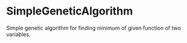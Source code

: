 # SimpleGeneticAlgorithm
 Simple genetic algorithm for finding minimum of given function of two variables.
